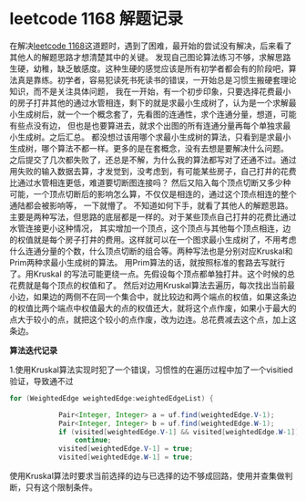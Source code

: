 
# leetcode 1168 解题记录

在解决[leetcode 1168](https://leetcode-cn.com/problems/optimize-water-distribution-in-a-village)这道题时，遇到了困难，最开始的尝试没有解决，后来看了其他人的解题思路才想清楚其中的关键。
发现自己图论算法练习不够，求解思路生硬，幼稚，缺乏敏感度。这种生硬的感觉应该是所有初学者都会有的阶段吧，算法真是靠练。初学者，容易犯读死书死读书的错误，一开始总是习惯生搬硬套理论知识，而不是关注具体问题，
我在一开始，有一个初步印象，只要选择花费最小的房子打井其他的通过水管相连，剩下的就是求最小生成树了，认为是一个求解最小生成树后，就一个一个概念套了，先看图的连通性，求个连通分量，想道，可能有些点没有边，
但也是也要算进去，就求个出图的所有连通分量再每个单独求最小生成树。之后汇总。
都没想过该用哪个求最小生成树的算法，只看到是求最小生成树，哪个算法不都一样。更多的是在套概念，没有去想是要解决什么问题。
之后提交了几次都失败了，还总是不解，为什么我的算法都写对了还通不过。通过用失败的输入数据去算，才发觉到，没考虑到，有可能某些房子，自己打井的花费比通过水管相连更低，难道要切断图连接吗？
然后又陷入每个顶点切断又多少种可能，一个顶点切断后的影响怎么算，不仅仅是相连的，通过这个顶点相连的整个通陆都会被影响等， 一下就懵了。
不知道如何下手，就看了其他人的解题思路。主要是两种写法，但思路的底层都是一样的。对于某些顶点自己打井的花费比通过水管连接更小这种情况，
其实增加一个顶点，这个顶点与其他每个顶点相连，边的权值就是每个房子打井的费用。这样就可以在一个图求最小生成树了，不用考虑什么连通分量的个数，什么顶点切断的组合等。两种写法也是分别对应Kruskal和Prim两种求最小生成树的算法。
用Prim算法的话，就按照标准的套路去写就行了。用Kruskal 的写法可能更绕一点。先假设每个顶点都单独打井。这个时候的总花费就是每个顶点的权值和了。
然后对边用Kruskal算法去遍历，每次找出当前最小边，如果边的两侧不在同一个集合中，就比较边和两个端点的权值，如果这条边的权值比两个端点中权值最大的点的权值还大，就将这个点作废，如果小于最大的点大于较小的点，就把这个较小的点作废，改为边连。总花费减去这个点，加上这条边。

**算法迭代记录**

1.使用Kruskal算法实现时犯了一个错误，习惯性的在遍历过程中加了一个visitied验证，导致通不过
```java
for (WeightedEdge weightedEdge:weightedEdgeList) {

            Pair<Integer, Integer> a = uf.find(weightedEdge.V-1);
            Pair<Integer, Integer> b = uf.find(weightedEdge.W-1);
            if (visited[weightedEdge.V-1] && visited[weightedEdge.W-1])
                continue;
            visited[weightedEdge.V-1] = true;
            visited[weightedEdge.W-1] = true;
```

使用Kruskal算法时要求当前选择的边与已选择的边不够成回路，使用并查集做判断，只有这个限制条件。




